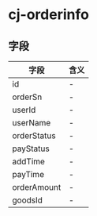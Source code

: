 # cj-orderinfo

## 字段
字段|含义
---|---
id|-
orderSn|-
userId|-
userName|-
orderStatus|-
payStatus|-
addTime|-
payTime|-
orderAmount|-
goodsId|-

